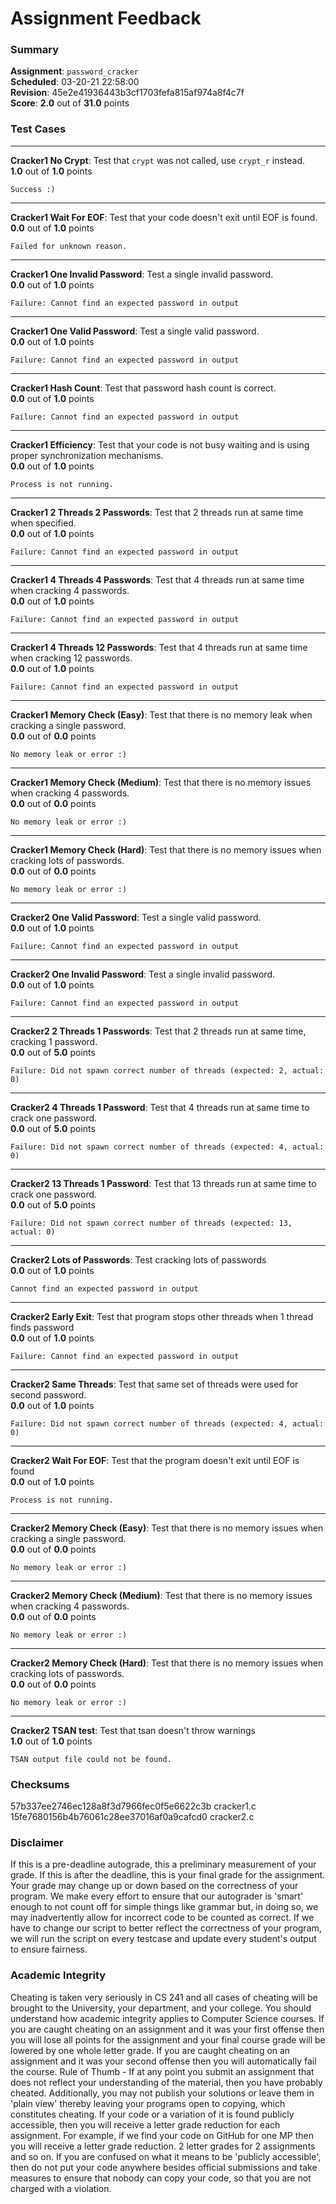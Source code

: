# Assignment Feedback

### Summary

**Assignment**: `password_cracker`  
**Scheduled**: 03-20-21 22:58:00  
**Revision**: 45e2e41936443b3cf1703fefa815af974a8f4c7f  
**Score**: **2.0** out of **31.0** points

### Test Cases
---

**Cracker1 No Crypt**: Test that `crypt` was not called, use `crypt_r` instead.  
**1.0** out of **1.0** points
```
Success :)
```
---

**Cracker1 Wait For EOF**: Test that your code doesn't exit until EOF is found.  
**0.0** out of **1.0** points
```
Failed for unknown reason.
```
---

**Cracker1 One Invalid Password**: Test a single invalid password.  
**0.0** out of **1.0** points
```
Failure: Cannot find an expected password in output
```
---

**Cracker1 One Valid Password**: Test a single valid password.  
**0.0** out of **1.0** points
```
Failure: Cannot find an expected password in output
```
---

**Cracker1 Hash Count**: Test that password hash count is correct.  
**0.0** out of **1.0** points
```
Failure: Cannot find an expected password in output
```
---

**Cracker1 Efficiency**: Test that your code is not busy waiting and is using proper synchronization mechanisms.  
**0.0** out of **1.0** points
```
Process is not running.
```
---

**Cracker1 2 Threads 2 Passwords**: Test that 2 threads run at same time when specified.  
**0.0** out of **1.0** points
```
Failure: Cannot find an expected password in output
```
---

**Cracker1 4 Threads 4 Passwords**: Test that 4 threads run at same time when cracking 4 passwords.  
**0.0** out of **1.0** points
```
Failure: Cannot find an expected password in output
```
---

**Cracker1 4 Threads 12 Passwords**: Test that 4 threads run at same time when cracking 12 passwords.  
**0.0** out of **1.0** points
```
Failure: Cannot find an expected password in output
```
---

**Cracker1 Memory Check (Easy)**: Test that there is no memory leak when cracking a single password.  
**0.0** out of **0.0** points
```
No memory leak or error :)
```
---

**Cracker1 Memory Check (Medium)**: Test that there is no memory issues when cracking 4 passwords.  
**0.0** out of **0.0** points
```
No memory leak or error :)
```
---

**Cracker1 Memory Check (Hard)**: Test that there is no memory issues when cracking lots of passwords.  
**0.0** out of **0.0** points
```
No memory leak or error :)
```
---

**Cracker2 One Valid Password**: Test a single valid password.  
**0.0** out of **1.0** points
```
Failure: Cannot find an expected password in output
```
---

**Cracker2 One Invalid Password**: Test a single invalid password.  
**0.0** out of **1.0** points
```
Failure: Cannot find an expected password in output
```
---

**Cracker2 2 Threads 1 Passwords**: Test that 2 threads run at same time, cracking 1 password.  
**0.0** out of **5.0** points
```
Failure: Did not spawn correct number of threads (expected: 2, actual: 0)
```
---

**Cracker2 4 Threads 1 Password**: Test that 4 threads run at same time to crack one password.  
**0.0** out of **5.0** points
```
Failure: Did not spawn correct number of threads (expected: 4, actual: 0)
```
---

**Cracker2 13 Threads 1 Password**: Test that 13 threads run at same time to crack one password.  
**0.0** out of **5.0** points
```
Failure: Did not spawn correct number of threads (expected: 13, actual: 0)
```
---

**Cracker2 Lots of Passwords**: Test cracking lots of passwords  
**0.0** out of **1.0** points
```
Cannot find an expected password in output
```
---

**Cracker2 Early Exit**: Test that program stops other threads when 1 thread finds password  
**0.0** out of **1.0** points
```
Failure: Cannot find an expected password in output
```
---

**Cracker2 Same Threads**: Test that same set of threads were used for second password.  
**0.0** out of **1.0** points
```
Failure: Did not spawn correct number of threads (expected: 4, actual: 0)
```
---

**Cracker2 Wait For EOF**: Test that the program doesn't exit until EOF is found  
**0.0** out of **1.0** points
```
Process is not running.
```
---

**Cracker2 Memory Check (Easy)**: Test that there is no memory issues when cracking a single password.  
**0.0** out of **0.0** points
```
No memory leak or error :)
```
---

**Cracker2 Memory Check (Medium)**: Test that there is no memory issues when cracking 4 passwords.  
**0.0** out of **0.0** points
```
No memory leak or error :)
```
---

**Cracker2 Memory Check (Hard)**: Test that there is no memory issues when cracking lots of passwords.  
**0.0** out of **0.0** points
```
No memory leak or error :)
```
---

**Cracker2 TSAN test**: Test that tsan doesn't throw warnings  
**1.0** out of **1.0** points
```
TSAN output file could not be found.
```
### Checksums

57b337ee2746ec128a8f3d7966fec0f5e6622c3b cracker1.c  
15fe7680156b4b76061c28ee37016af0a9cafcd0 cracker2.c


### Disclaimer
If this is a pre-deadline autograde, this a preliminary measurement of your grade.
If this is after the deadline, this is your final grade for the assignment.
Your grade may change up or down based on the correctness of your program.
We make every effort to ensure that our autograder is 'smart' enough to not count off
for simple things like grammar but, in doing so, we may inadvertently allow for
incorrect code to be counted as correct.
If we have to change our script to better reflect the correctness of your program,
we will run the script on every testcase and update every student's output to ensure fairness.



### Academic Integrity
Cheating is taken very seriously in CS 241 and all cases of cheating will be brought to the University, your department, and your college.
You should understand how academic integrity applies to Computer Science courses.
If you are caught cheating on an assignment and it was your first offense then you will lose all points for the assignment and your final course
grade will be lowered by one whole letter grade. If you are caught cheating on an assignment and it was your second offense then you will automatically fail the course.
Rule of Thumb - If at any point you submit an assignment that does not reflect your understanding of the material, then you have probably cheated.
Additionally, you may not publish your solutions or leave them in 'plain view' thereby leaving your programs open to copying, which constitutes cheating.
If your code or a variation of it is found publicly accessible, then you will receive a letter grade reduction for each assignment.
For example, if we find your code on GitHub for one MP then you will receive a letter grade reduction. 2 letter grades for 2 assignments and so on.
If you are confused on what it means to be 'publicly accessible', then do not put your code anywhere besides official submissions and take measures
to ensure that nobody can copy your code, so that you are not charged with a violation.


